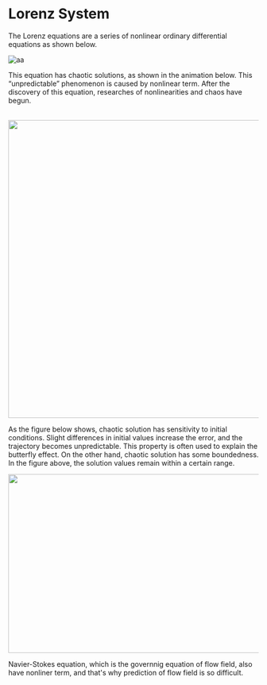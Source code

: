 # Lorenz System

The Lorenz equations are a series of nonlinear ordinary differential equations as shown below.

![aa](https://github.com/user-attachments/assets/9d05f1d7-a835-4398-966c-582c208bac43)

This equation has chaotic solutions, as shown in the animation below. This “unpredictable” phenomenon is caused by nonlinear term.
After the discovery of this equation, researches of nonlinearities and chaos have begun. <br>
<br>

<img src="https://github.com/user-attachments/assets/0364bfab-1edd-434d-8288-2a03eb0c68a6" width="750" height="600"/>

<br>

As the figure below shows, chaotic solution has sensitivity to initial conditions. Slight differences in initial values increase the error, and the trajectory becomes unpredictable. This property is often used to explain the butterfly effect. On the other hand, chaotic solution has some boundedness. In the figure above, the solution values remain within a certain range.
<br>

<img src="https://github.com/user-attachments/assets/88fbbabe-6ff8-4f47-836c-402da4a17dc5" width="600" height="360"/>



Navier-Stokes equation, which is the governnig equation of flow field, also have nonliner term, and that's why prediction of flow field is so difficult.


